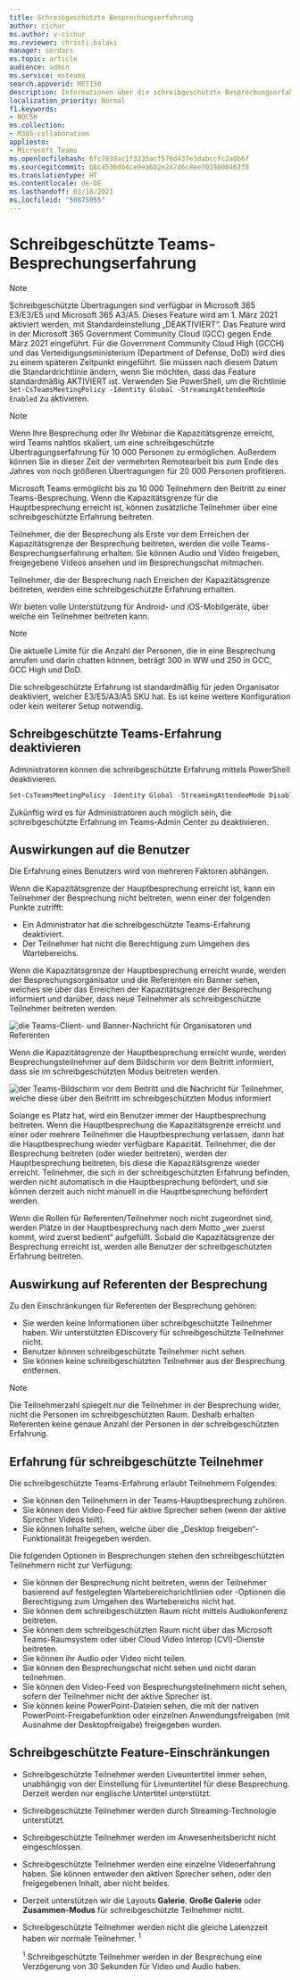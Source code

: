 ```yaml
---
title: Schreibgeschützte Besprechungserfahrung
author: cichur
ms.author: v-cichur
ms.reviewer: christi.balaki
manager: serdars
ms.topic: article
audience: admin
ms.service: msteams
search.appverid: MET150
description: Informationen über die schreibgeschützte Besprechungserfahrung in Teams für Administratoren, Referenten und Teilnehmer
localization_priority: Normal
f1.keywords:
- NOCSH
ms.collection:
- M365-collaboration
appliesto:
- Microsoft Teams
ms.openlocfilehash: 6fc7838ac1f3235acf576d437e3dabccfc2a0b6f
ms.sourcegitcommit: b8c4536db4ce9ea682e247d6c8ee7019b08462f8
ms.translationtype: HT
ms.contentlocale: de-DE
ms.lasthandoff: 03/18/2021
ms.locfileid: "50875055"
---
```

# <a name="teams-view-only-meeting-experience"></a>Schreibgeschützte Teams-Besprechungserfahrung

> [!Note]
> Schreibgeschützte Übertragungen sind verfügbar in Microsoft 365 E3/E3/E5 und Microsoft 365 A3/A5. Dieses Feature wird am 1. März 2021 aktiviert werden, mit Standardeinstellung „DEAKTIVIERT“. Das Feature wird in der Microsoft 365 Government Community Cloud (GCC) gegen Ende März 2021 eingeführt. Für die Government Community Cloud High (GCCH) und das Verteidigungsministerium (Department of Defense, DoD) wird dies zu einem späteren Zeitpunkt eingeführt. Sie müssen nach diesem Datum die Standardrichtlinie ändern, wenn Sie möchten, dass das Feature standardmäßig AKTIVIERT ist. Verwenden Sie PowerShell, um die Richtlinie `Set-CsTeamsMeetingPolicy -Identity Global -StreamingAttendeeMode Enabled` zu aktivieren.

> [!Note]
> Wenn Ihre Besprechung oder Ihr Webinar die Kapazitätsgrenze erreicht, wird Teams nahtlos skaliert, um eine schreibgeschützte Übertragungserfahrung für 10 000 Personen zu ermöglichen. Außerdem können Sie in dieser Zeit der vermehrten Remotearbeit bis zum Ende des Jahres von noch größeren Übertragungen für 20 000 Personen profitieren.

Microsoft Teams ermöglicht bis zu 10 000 Teilnehmern den Beitritt zu einer Teams-Besprechung. Wenn die Kapazitätsgrenze für die Hauptbesprechung erreicht ist, können zusätzliche Teilnehmer über eine schreibgeschützte Erfahrung beitreten.

Teilnehmer, die der Besprechung als Erste vor dem Erreichen der Kapazitätsgrenze der Besprechung beitreten, werden die volle Teams-Besprechungserfahrung erhalten. Sie können Audio und Video freigeben, freigegebene Videos ansehen und im Besprechungschat mitmachen.

Teilnehmer, die der Besprechung nach Erreichen der Kapazitätsgrenze beitreten, werden eine schreibgeschützte Erfahrung erhalten.

Wir bieten volle Unterstützung für Android- und iOS-Mobilgeräte, über welche ein Teilnehmer beitreten kann.

> [!Note]
> Die aktuelle Limite für die Anzahl der Personen, die in eine Besprechung anrufen und darin chatten können, beträgt 300 in WW und 250 in GCC, GCC High und DoD.

Die schreibgeschützte Erfahrung ist standardmäßig für jeden Organisator deaktiviert, welcher E3/E5/A3/A5 SKU hat. Es ist keine weitere Konfiguration oder kein weiterer Setup notwendig.

## <a name="disable-teams-view-only-experience"></a>Schreibgeschützte Teams-Erfahrung deaktivieren

Administratoren können die schreibgeschützte Erfahrung mittels PowerShell deaktivieren.

```PowerShell
Set-CsTeamsMeetingPolicy -Identity Global -StreamingAttendeeMode Disabled
```

Zukünftig wird es für Administratoren auch möglich sein, die schreibgeschützte Erfahrung im Teams-Admin Center zu deaktivieren.

## <a name="impact-to-users"></a>Auswirkungen auf die Benutzer

Die Erfahrung eines Benutzers wird von mehreren Faktoren abhängen.

Wenn die Kapazitätsgrenze der Hauptbesprechung erreicht ist, kann ein Teilnehmer der Besprechung nicht beitreten, wenn einer der folgenden Punkte zutrifft:

- Ein Administrator hat die schreibgeschützte Teams-Erfahrung deaktiviert.
- Der Teilnehmer hat nicht die Berechtigung zum Umgehen des Wartebereichs.

Wenn die Kapazitätsgrenze der Hauptbesprechung erreicht wurde, werden der Besprechungsorganisator und die Referenten ein Banner sehen, welches sie über das Erreichen der Kapazitätsgrenze der Besprechung informiert und darüber, dass neue Teilnehmer als schreibgeschützte Teilnehmer beitreten werden.

  ![die Teams-Client- und Banner-Nachricht für Organisatoren und Referenten](media/chat-and-banner-message.png)

Wenn die Kapazitätsgrenze der Hauptbesprechung erreicht wurde, werden Besprechungsteilnehmer auf dem Bildschirm vor dem Beitritt informiert, dass sie im schreibgeschützten Modus beitreten werden.

  ![der Teams-Bildschirm vor dem Beitritt und die Nachricht für Teilnehmer, welche diese über den Beitritt im schreibgeschützten Modus informiert](media/view-only-pre-join-screen.png)

Solange es Platz hat, wird ein Benutzer immer der Hauptbesprechung beitreten. Wenn die Hauptbesprechung die Kapazitätsgrenze erreicht und einer oder mehrere Teilnehmer die Hauptbesprechung verlassen, dann hat die Hauptbesprechung wieder verfügbare Kapazität. Teilnehmer, die der Besprechung beitreten (oder wieder beitreten), werden der Hauptbesprechung beitreten, bis diese die Kapazitätsgrenze wieder erreicht. Teilnehmer, die sich in der schreibgeschützten Erfahrung befinden, werden nicht automatisch in die Hauptbesprechung befördert, und sie können derzeit auch nicht manuell in die Hauptbesprechung befördert werden.

Wenn die Rollen für Referenten/Teilnehmer noch nicht zugeordnet sind, werden Plätze in der Hauptbesprechung nach dem Motto „wer zuerst kommt, wird zuerst bedient“ aufgefüllt. Sobald die Kapazitätsgrenze der Besprechung erreicht ist, werden alle Benutzer der schreibgeschützten Erfahrung beitreten.

## <a name="impact-to-meeting-presenters"></a>Auswirkung auf Referenten der Besprechung

Zu den Einschränkungen für Referenten der Besprechung gehören:

- Sie werden keine Informationen über schreibgeschützte Teilnehmer haben. Wir unterstützten EDiscovery für schreibgeschützte Teilnehmer nicht.
- Benutzer können schreibgeschützte Teilnehmer nicht sehen.
- Sie können keine schreibgeschützten Teilnehmer aus der Besprechung entfernen.

> [!Note]
> Die Teilnehmerzahl spiegelt nur die Teilnehmer in der Besprechung wider, nicht die Personen im schreibgeschützten Raum. Deshalb erhalten Referenten keine genaue Anzahl der Personen in der schreibgeschützten Erfahrung.

## <a name="experience-for-view-only-attendees"></a>Erfahrung für schreibgeschützte Teilnehmer

Die schreibgeschützte Teams-Erfahrung erlaubt Teilnehmern Folgendes:

- Sie können den Teilnehmern in der Teams-Hauptbesprechung zuhören.
- Sie können den Video-Feed für aktive Sprecher sehen (wenn der aktive Sprecher Videos teilt).
- Sie können Inhalte sehen, welche über die „Desktop freigeben“-Funktionalität freigegeben werden.

Die folgenden Optionen in Besprechungen stehen den schreibgeschützten Teilnehmern nicht zur Verfügung:

- Sie können der Besprechung nicht beitreten, wenn der Teilnehmer basierend auf festgelegten Wartebereichsrichtlinien oder -Optionen die Berechtigung zum Umgehen des Wartebereichs nicht hat.
- Sie können dem schreibgeschützten Raum nicht mittels Audiokonferenz beitreten.
- Sie können dem schreibgeschützten Raum nicht über das Microsoft Teams-Raumsystem oder über Cloud Video Interop (CVI)-Dienste beitreten.
- Sie können ihr Audio oder Video nicht teilen.
- Sie können den Besprechungschat nicht sehen und nicht daran teilnehmen.
- Sie können den Video-Feed von Besprechungsteilnehmern nicht sehen, sofern der Teilnehmer nicht der aktive Sprecher ist.
- Sie können keine PowerPoint-Dateien sehen, die mit der nativen PowerPoint-Freigabefunktion oder einzelnen Anwendungsfreigaben (mit Ausnahme der Desktopfreigabe) freigegeben wurden.

## <a name="view-only-feature-limitations"></a>Schreibgeschützte Feature-Einschränkungen

- Schreibgeschützte Teilnehmer werden Liveuntertitel immer sehen, unabhängig von der Einstellung für Liveuntertitel für diese Besprechung. Derzeit werden nur englische Untertitel unterstützt. 
- Schreibgeschützte Teilnehmer werden durch Streaming-Technologie unterstützt.
- Schreibgeschützte Teilnehmer werden im Anwesenheitsbericht nicht eingeschlossen.
- Schreibgeschützte Teilnehmer werden eine einzelne Videoerfahrung haben. Sie können entweder den aktiven Sprecher sehen, oder den freigegebenen Inhalt, aber nicht beides.
- Derzeit unterstützen wir die Layouts **Galerie**. **Große Galerie** oder **Zusammen-Modus** für schreibgeschützte Teilnehmer nicht.  
- Schreibgeschützte Teilnehmer werden nicht die gleiche Latenzzeit haben wir normale Teilnehmer. <sup>1</sup>

  <sup>1</sup> Schreibgeschützte Teilnehmer werden in der Besprechung eine Verzögerung von 30 Sekunden für Video und Audio haben.  
